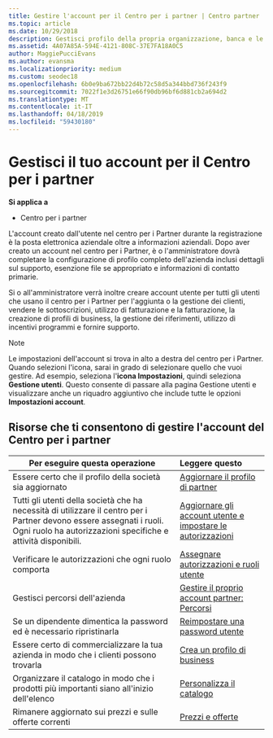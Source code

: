 ```yaml
---
title: Gestire l'account per il Centro per i partner | Centro partner
ms.topic: article
ms.date: 10/29/2018
description: Gestisci profilo della propria organizzazione, banca e le informazioni fiscali e gli utenti nel centro per i Partner.
ms.assetid: 4A07A85A-594E-4121-808C-37E7FA18A0C5
author: MaggiePucciEvans
ms.author: evansma
ms.localizationpriority: medium
ms.custom: seodec18
ms.openlocfilehash: 6b0e9ba672bb22d4b72c58d5a344bbd736f243f9
ms.sourcegitcommit: 7022f1e3d26751e66f90db96bf6d881cb2a694d2
ms.translationtype: MT
ms.contentlocale: it-IT
ms.lasthandoff: 04/18/2019
ms.locfileid: "59430180"
---
```

# <a name="manage-your-partner-center-account"></a>Gestisci il tuo account per il Centro per i partner

**Si applica a**

-  Centro per i partner

L'account creato dall'utente nel centro per i Partner durante la registrazione è la posta elettronica aziendale oltre a informazioni aziendali. Dopo aver creato un account nel centro per i Partner, è o l'amministratore dovrà completare la configurazione di profilo completo dell'azienda inclusi dettagli sul supporto, esenzione file se appropriato e informazioni di contatto primarie. 

Si o all'amministratore verrà inoltre creare account utente per tutti gli utenti che usano il centro per i Partner per l'aggiunta o la gestione dei clienti, vendere le sottoscrizioni, utilizzo di fatturazione e la fatturazione, la creazione di profili di business, la gestione dei riferimenti, utilizzo di incentivi programmi e fornire supporto.

>[!NOTE]
>Le impostazioni dell'account si trova in alto a destra del centro per i Partner. Quando selezioni l'icona, sarai in grado di selezionare quello che vuoi gestire. Ad esempio, seleziona l'**icona Impostazioni**, quindi seleziona **Gestione utenti**. Questo consente di passare alla pagina Gestione utenti e visualizzare anche un riquadro aggiuntivo che include tutte le opzioni **Impostazioni account**.


## <a name="resources-to-help-you-manage-your-partner-center-account"></a>Risorse che ti consentono di gestire l'account del Centro per i partner

|**Per eseguire questa operazione**   |**Leggere questo**   |
|-----------------------|:-----------------------|
|Essere certo che il profilo della società sia aggiornato   |[Aggiornare il profilo di partner](update-your-partner-profile.md)|
|Tutti gli utenti della società che ha necessità di utilizzare il centro per i Partner devono essere assegnati i ruoli. Ogni ruolo ha autorizzazioni specifiche e attività disponibili.|[Aggiornare gli account utente e impostare le autorizzazioni](create-user-accounts-and-set-permissions.md)|
|Verificare le autorizzazioni che ogni ruolo comporta|[Assegnare autorizzazioni e ruoli utente](permissions-overview.md)
|Gestisci percorsi dell'azienda|[Gestire il proprio account partner: Percorsi](manage-locations.md)
|Se un dipendente dimentica la password ed è necessario ripristinarla  |[Reimpostare una password utente](reset-a-user-password.md)|
|Essere certo di commercializzare la tua azienda in modo che i clienti possono trovarla   |[Crea un profilo di business](create-a-marketing-profile.md)|
|Organizzare il catalogo in modo che i prodotti più importanti siano all'inizio dell'elenco   |[Personalizza il catalogo](customize-the-catalog.md)|
|Rimanere aggiornato sui prezzi e sulle offerte correnti   |[Prezzi e offerte](pricing-and-offers.md)|













 

 



